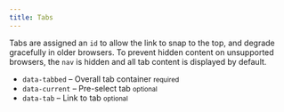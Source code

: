 ```yaml
---
title: Tabs
---
```


Tabs are assigned an <code>id</code> to allow the link to snap to the top, and degrade gracefully in older browsers. To prevent hidden content on unsupported browsers, the <code>nav</code> is hidden and all tab content is displayed by default.
<ul class="nobullet">
  <li><code>data-tabbed</code> &ndash; Overall tab container <small>required</small></li>
  <li><code>data-current</code> &ndash; Pre-select tab <small class="opt">optional</small></li>
  <li><code>data-tab</code> &ndash; Link to tab <small>optional</small></li>
</ul>